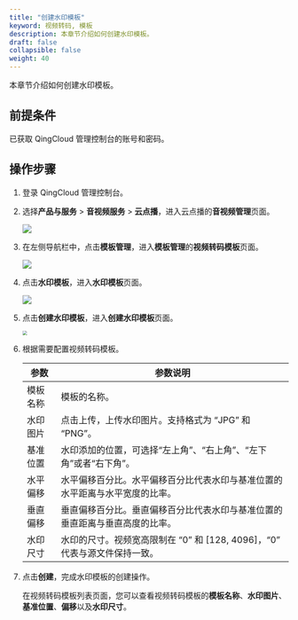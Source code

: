 ```yaml
---
title: "创建水印模板"
keyword: 视频转码, 模板
description: 本章节介绍如何创建水印模板。
draft: false
collapsible: false
weight: 40
---
```


本章节介绍如何创建水印模板。

## 前提条件

已获取 QingCloud 管理控制台的账号和密码。

## 操作步骤

1. 登录 QingCloud 管理控制台。

2. 选择**产品与服务** > **音视频服务** > **云点播**，进入云点播的**音视频管理**页面。

   ![](/audio_and_video/vod/_images/um_video_list.png)

3. 在左侧导航栏中，点击**模板管理**，进入**模板管理**的**视频转码模板**页面。

   ![](/audio_and_video/vod/_images/um_tempt_list.png)

4. 点击**水印模板**，进入**水印模板**页面。

   ![](/audio_and_video/vod/_images/um_watermark_list.png)

4. 点击**创建水印模板**，进入**创建水印模板**页面。

   <img src="/audio_and_video/vod/_images/um_water_list.png" style="zoom:50%;" />

5. 根据需要配置视频转码模板。

   | 参数     | 参数说明                                                     |
   | -------- | ------------------------------------------------------------ |
   | 模板名称 | 模板的名称。                                                 |
   | 水印图片 | 点击上传，上传水印图片。支持格式为 “JPG” 和 “PNG”。          |
   | 基准位置 | 水印添加的位置，可选择“左上角”、“右上角”、“左下角”或者“右下角”。 |
   | 水平偏移 | 水平偏移百分比。水平偏移百分比代表水印与基准位置的水平距离与水平宽度的比率。 |
   | 垂直偏移 | 垂直偏移百分比。垂直偏移百分比代表水印与基准位置的垂直距离与垂直高度的比率。 |
   | 水印尺寸 | 水印的尺寸。视频宽高限制在 “0” 和 [128, 4096]，“0” 代表与源文件保持一致。 |
   
6. 点击**创建**，完成水印模板的创建操作。

   在视频转码模板列表页面，您可以查看视频转码模板的**模板名称**、**水印图片**、**基准位置**、**偏移**以及**水印尺寸**。

